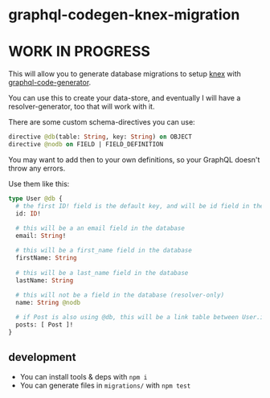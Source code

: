# graphql-codegen-knex-migration

# WORK IN PROGRESS

This will allow you to generate database migrations to setup [knex](https://knexjs.org/) with [graphql-code-generator](https://graphql-code-generator.com/).

You can use this to create your data-store, and eventually I will have a resolver-generator, too that will work with it.

There are some custom schema-directives you can use:

```graphql
directive @db(table: String, key: String) on OBJECT
directive @nodb on FIELD | FIELD_DEFINITION
```

You may want to add then to your own definitions, so your GraphQL doesn't throw any errors.

Use them like this:

```graphql
type User @db {
  # the first ID! field is the default key, and will be id field in the database
  id: ID!
  
  # this will be a an email field in the database
  email: String!

  # this will be a first_name field in the database
  firstName: String
  
  # this will be a last_name field in the database
  lastName: String
  
  # this will not be a field in the database (resolver-only)
  name: String @nodb

  # if Post is also using @db, this will be a link table between User.id and Post.id
  posts: [ Post ]!
}
```

## development

* You can install tools & deps with `npm i`
* You can generate files in `migrations/` with `npm test`